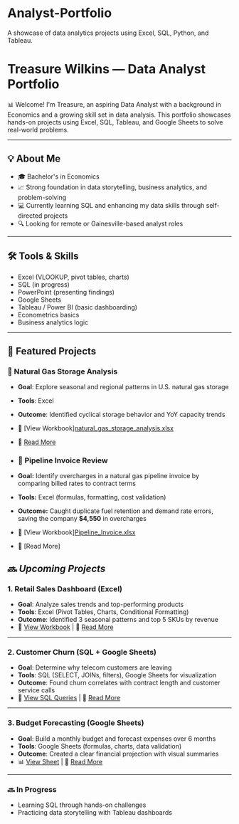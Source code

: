 # Analyst-Portfolio
A showcase of data analytics projects using Excel, SQL, Python, and Tableau.
# Treasure Wilkins — Data Analyst Portfolio

📊 Welcome! I'm Treasure, an aspiring Data Analyst with a background in Economics and a growing skill set in data analysis. This portfolio showcases hands-on projects using Excel, SQL, Tableau, and Google Sheets to solve real-world problems.

---

## 💡 About Me
- 🎓 Bachelor's in Economics
- 📈 Strong foundation in data storytelling, business analytics, and problem-solving
- 💻 Currently learning SQL and enhancing my data skills through self-directed projects
- 🔍 Looking for remote or Gainesville-based analyst roles

---

## 🛠️ Tools & Skills
- Excel (VLOOKUP, pivot tables, charts)
- SQL (in progress)
- PowerPoint (presenting findings)
- Google Sheets
- Tableau / Power BI (basic dashboarding)
- Econometrics basics
- Business analytics logic

---

## 📂 Featured Projects
### 🔋 Natural Gas Storage Analysis
- **Goal**: Explore seasonal and regional patterns in U.S. natural gas storage
- **Tools**: Excel
- **Outcome**: Identified cyclical storage behavior and YoY capacity trends
- 📎 [View Workbook][natural_gas_storage_analysis.xlsx](https://github.com/user-attachments/files/21465109/natural_gas_storage_analysis.xlsx)

- 📄 [Read More](#)

- ### 🧾 Pipeline Invoice Review  
- **Goal:** Identify overcharges in a natural gas pipeline invoice by comparing billed rates to contract terms  
- **Tools:** Excel (formulas, formatting, cost validation)  
- **Outcome:** Caught duplicate fuel retention and demand rate errors, saving the company **$4,550** in overcharges  
- 📎 [View Workbook][Pipeline_Invoice.xlsx](https://github.com/user-attachments/files/21465064/Pipeline_Invoice.xlsx)
- 📄 [Read More]

## 🔜 **_Upcoming Projects_**

### 1. **Retail Sales Dashboard (Excel)**

- **Goal**: Analyze sales trends and top-performing products
- **Tools**: Excel (Pivot Tables, Charts, Conditional Formatting)
- **Outcome**: Identified 3 seasonal patterns and top 5 SKUs by revenue
- 📎 [View Workbook](#) | 📄 [Read More](#)

---

### 2. **Customer Churn (SQL + Google Sheets)**
- **Goal**: Determine why telecom customers are leaving
- **Tools**: SQL (SELECT, JOINs, filters), Google Sheets for visualization
- **Outcome**: Found churn correlates with contract length and customer service calls
- 🧮 [View SQL Queries](#) | 📄 [Read More](#)

---

### 3. **Budget Forecasting (Google Sheets)**
- **Goal**: Build a monthly budget and forecast expenses over 6 months
- **Tools**: Google Sheets (formulas, charts, data validation)
- **Outcome**: Created a clear financial projection with visual summaries
- 📊 [View Sheet](#) | 📄 [Read More](#)


---

### 🔜 In Progress
- Learning SQL through hands-on challenges
- Practicing data storytelling with Tableau dashboards
